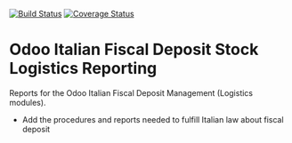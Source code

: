 [![Build Status](https://travis-ci.org/OCA/stock-logistics-reporting.svg?branch=12.0)](https://travis-ci.org/OCA/stock-logistics-reporting)
[![Coverage Status](https://coveralls.io/repos/OCA/stock-logistics-reporting/badge.png?branch=12.0)](https://coveralls.io/r/OCA/stock-logistics-reporting?branch=12.0)

Odoo Italian Fiscal Deposit Stock Logistics Reporting
=====================================================

Reports for the Odoo Italian Fiscal Deposit Management (Logistics modules).

 - Add the procedures and reports needed to fulfill Italian law about fiscal deposit


